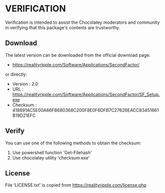 # VERIFICATION
Verification is intended to assist the Chocolatey moderators and community in verifying that this package's contents are trustworthy.

## Download
The latest version can be downloaded from the official download page:
- https://realityripple.com/Software/Applications/SecondFactor/

or directly:
- Version  : 2.0
- URL      : https://realityripple.com/Software/Applications/SecondFactor/SF_Setup.exe
- Checksum : 418691AC5E00A66FB680368C200F8E0F6DFB7C27626EACC83451661B19D21EFC

## Verify
You can use one of the following methods to obtain the checksum:
1. Use powershell function 'Get-Filehash'
2. Use chocolatey utility 'checksum.exe'


## License
File 'LICENSE.txt' is copied from https://realityripple.com/license.php
